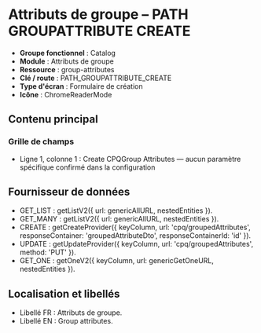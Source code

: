 # Attributs de groupe – PATH GROUPATTRIBUTE CREATE

- **Groupe fonctionnel** : Catalog
- **Module** : Attributs de groupe
- **Ressource** : group-attributes
- **Clé / route** : PATH_GROUPATTRIBUTE_CREATE
- **Type d'écran** : Formulaire de création
- **Icône** : ChromeReaderMode

## Contenu principal
### Grille de champs
- Ligne 1, colonne 1 : Create CPQGroup Attributes — aucun paramètre spécifique confirmé dans la configuration

## Fournisseur de données
- GET_LIST : getListV2({
  url: genericAllURL,
  nestedEntities
}).
- GET_MANY : getListV2({
  url: genericAllURL,
  nestedEntities
}).
- CREATE : getCreateProvider({
  keyColumn,
  url: 'cpq/groupedAttributes',
  responseContainer: 'groupedAttributeDto',
  responseContainerId: 'id'
}).
- UPDATE : getUpdateProvider({
  keyColumn,
  url: 'cpq/groupedAttributes',
  method: 'PUT'
}).
- GET_ONE : getOneV2({
  keyColumn,
  url: genericGetOneURL,
  nestedEntities
}).

## Localisation et libellés
- Libellé FR : Attributs de groupe.
- Libellé EN : Group attributes.